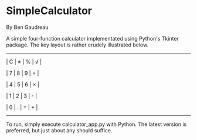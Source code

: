 # SimpleCalculator
By Ben Gaudreau

A simple four-function calculator implementated using Python's Tkinter package. The key layout is rather crudely illustrated below.

---

| C | &#x00B1; | % | &#x221A; |

| 7 | 8 | 9 | &#x00F7; |

| 4 | 5 | 6 | &#x00D7; |

| 1 | 2 | 3 | - |

| 0 | . | = | + |

---

To run, simply execute calculator_app.py with Python. The latest version is preferred, but just about any should suffice.
